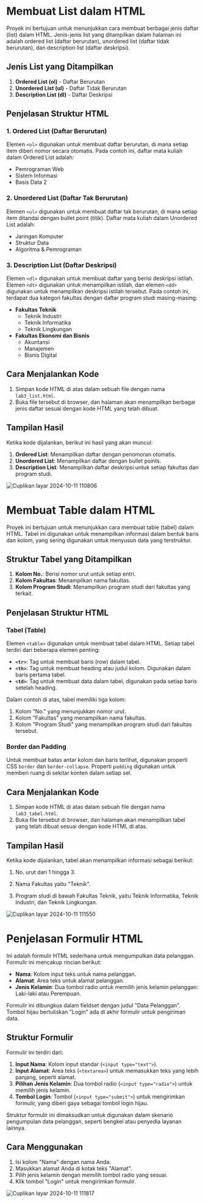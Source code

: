 # Membuat List dalam HTML

Proyek ini bertujuan untuk menunjukkan cara membuat berbagai jenis daftar (list) dalam HTML. Jenis-jenis list yang ditampilkan dalam halaman ini adalah ordered list (daftar berurutan), unordered list (daftar tidak berurutan), dan description list (daftar deskripsi).

## Jenis List yang Ditampilkan

1. **Ordered List (ol)** - Daftar Berurutan
2. **Unordered List (ul)** - Daftar Tidak Berurutan
3. **Description List (dl)** - Daftar Deskripsi

## Penjelasan Struktur HTML

### 1. Ordered List (Daftar Berurutan)
Elemen `<ol>` digunakan untuk membuat daftar berurutan, di mana setiap item diberi nomor secara otomatis. Pada contoh ini, daftar mata kuliah dalam Ordered List adalah:
- Pemrograman Web
- Sistem Informasi
- Basis Data 2

### 2. Unordered List (Daftar Tak Berurutan)
Elemen `<ul>` digunakan untuk membuat daftar tak berurutan, di mana setiap item ditandai dengan bullet point (titik). Daftar mata kuliah dalam Unordered List adalah:
- Jaringan Komputer
- Struktur Data
- Algoritma & Pemrograman

### 3. Description List (Daftar Deskripsi)
Elemen `<dl>` digunakan untuk membuat daftar yang berisi deskripsi istilah. Elemen `<dt>` digunakan untuk menampilkan istilah, dan elemen `<dd>` digunakan untuk menampilkan deskripsi istilah tersebut. Pada contoh ini, terdapat dua kategori fakultas dengan daftar program studi masing-masing:
- **Fakultas Teknik**
  - Teknik Industri
  - Teknik Informatika
  - Teknik Lingkungan
- **Fakultas Ekonomi dan Bisnis**
  - Akuntansi
  - Manajemen
  - Bisnis Digital

## Cara Menjalankan Kode
1. Simpan kode HTML di atas dalam sebuah file dengan nama `lab3_list.html`.
2. Buka file tersebut di browser, dan halaman akan menampilkan berbagai jenis daftar sesuai dengan kode HTML yang telah dibuat.

## Tampilan Hasil
Ketika kode dijalankan, berikut ini hasil yang akan muncul:
1. **Ordered List**: Menampilkan daftar dengan penomoran otomatis.
2. **Unordered List**: Menampilkan daftar dengan bullet points.
3. **Description List**: Menampilkan daftar deskripsi untuk setiap fakultas dan program studi.

![Cuplikan layar 2024-10-11 110806](https://github.com/user-attachments/assets/00982873-9509-4f78-82e3-06e364e1d603)


# Membuat Table dalam HTML

Proyek ini bertujuan untuk menunjukkan cara membuat table (tabel) dalam HTML. Tabel ini digunakan untuk menampilkan informasi dalam bentuk baris dan kolom, yang sering digunakan untuk menyusun data yang terstruktur.

## Struktur Tabel yang Ditampilkan

1. **Kolom No.**: Berisi nomor urut untuk setiap entri.
2. **Kolom Fakultas**: Menampilkan nama fakultas.
3. **Kolom Program Studi**: Menampilkan program studi dari fakultas yang terkait.

## Penjelasan Struktur HTML

### Tabel (Table)
Elemen `<table>` digunakan untuk membuat tabel dalam HTML. Setiap tabel terdiri dari beberapa elemen penting:

- **`<tr>`**: Tag untuk membuat baris (row) dalam tabel.
- **`<th>`**: Tag untuk membuat heading atau judul kolom. Digunakan dalam baris pertama tabel.
- **`<td>`**: Tag untuk membuat data dalam tabel, digunakan pada setiap baris setelah heading.

Dalam contoh di atas, tabel memiliki tiga kolom: 
1. Kolom "No." yang menunjukkan nomor urut. 
2. Kolom "Fakultas" yang menampilkan nama fakultas. 
3. Kolom "Program Studi" yang menampilkan program studi dari fakultas tersebut.

### Border dan Padding
Untuk membuat batas antar kolom dan baris terlihat, digunakan properti CSS `border` dan `border-collapse`. Properti `padding` digunakan untuk memberi ruang di sekitar konten dalam setiap sel.

## Cara Menjalankan Kode
1. Simpan kode HTML di atas dalam sebuah file dengan nama `lab3_tabel.html`.
2. Buka file tersebut di browser, dan halaman akan menampilkan tabel yang telah dibuat sesuai dengan kode HTML di atas.

## Tampilan Hasil
Ketika kode dijalankan, tabel akan menampilkan informasi sebagai berikut:
1. No. urut dari 1 hingga 3.
2. Nama Fakultas yaitu "Teknik".

3. Program studi di bawah Fakultas Teknik, yaitu Teknik Informatika, Teknik Industri, dan Teknik Lingkungan.

![Cuplikan layar 2024-10-11 111550](https://github.com/user-attachments/assets/2addfd07-cd85-4ba2-941d-b2947ef359d8)


# Penjelasan Formulir HTML

Ini adalah formulir HTML sederhana untuk mengumpulkan data pelanggan. Formulir ini mencakup rincian berikut:
- **Nama**: Kolom input teks untuk nama pelanggan.
- **Alamat**: Area teks untuk alamat pelanggan.
- **Jenis Kelamin**: Dua tombol radio untuk memilih jenis kelamin pelanggan: Laki-laki atau Perempuan.

Formulir ini dibungkus dalam fieldset dengan judul "Data Pelanggan". Tombol hijau bertuliskan "Login" ada di akhir formulir untuk pengiriman data.

## Struktur Formulir

Formulir ini terdiri dari:
1. **Input Nama**: Kolom input standar (`<input type="text">`).
2. **Input Alamat**: Area teks (`<textarea>`) untuk memasukkan teks yang lebih panjang, seperti alamat.
3. **Pilihan Jenis Kelamin**: Dua tombol radio (`<input type="radio">`) untuk memilih jenis kelamin.
4. **Tombol Login**: Tombol (`<input type="submit">`) untuk mengirimkan formulir, yang diberi gaya sebagai tombol login hijau.

Struktur formulir ini dimaksudkan untuk digunakan dalam skenario pengumpulan data pelanggan, seperti bengkel atau penyedia layanan lainnya.

## Cara Menggunakan
1. Isi kolom "Nama" dengan nama Anda.
2. Masukkan alamat Anda di kotak teks "Alamat".
3. Pilih jenis kelamin dengan memilih tombol radio yang sesuai.
4. Klik tombol "Login" untuk mengirimkan formulir.

![Cuplikan layar 2024-10-11 111817](https://github.com/user-attachments/assets/f6654ee6-efbd-4afd-989f-aedd9c443dc1)



